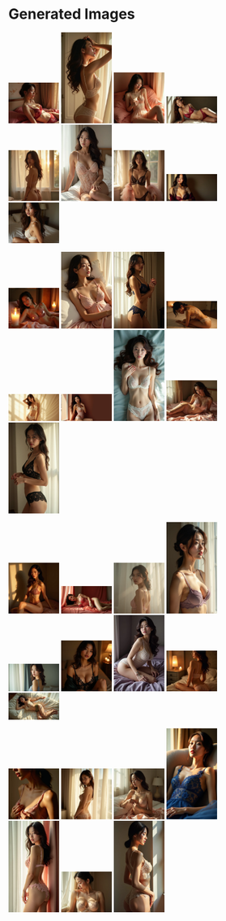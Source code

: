 # Generated Images



<img src="2025_07_22_01.webp" width="100"/> <img src="2025_07_22_02.webp" width="100"/> <img src="2025_07_22_03.webp" width="100"/> <img src="2025_07_22_04.webp" width="100"/> <img src="2025_07_22_05.webp" width="100"/> <img src="2025_07_22_06.webp" width="100"/> <img src="2025_07_22_07.webp" width="100"/> <img src="2025_07_22_08.webp" width="100"/> <img src="2025_07_22_09.webp" width="100"/>

<img src="2025_07_22_10.webp" width="100"/> <img src="2025_07_22_11.webp" width="100"/> <img src="2025_07_22_12.webp" width="100"/> <img src="2025_07_22_13.webp" width="100"/> <img src="2025_07_22_14.webp" width="100"/> <img src="2025_07_22_15.webp" width="100"/> <img src="2025_07_22_16.webp" width="100"/> <img src="2025_07_22_17.webp" width="100"/> <img src="2025_07_22_18.webp" width="100"/>

<img src="2025_07_22_19.webp" width="100"/> <img src="2025_07_22_20.webp" width="100"/> <img src="2025_07_22_21.webp" width="100"/> <img src="2025_07_22_22.webp" width="100"/> <img src="2025_07_22_23.webp" width="100"/> <img src="2025_07_22_24.webp" width="100"/> <img src="2025_07_22_25.webp" width="100"/> <img src="2025_07_22_26.webp" width="100"/> <img src="2025_07_22_27.webp" width="100"/>

<img src="2025_07_22_28.webp" width="100"/> <img src="2025_07_22_29.webp" width="100"/> <img src="2025_07_22_30.webp" width="100"/> <img src="2025_07_22_31.webp" width="100"/> <img src="2025_07_22_32.webp" width="100"/> <img src="2025_07_22_33.webp" width="100"/> <img src="2025_07_22_34.webp" width="100"/>